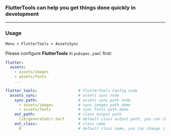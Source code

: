 ### FlutterTools can help you get things done quickly in development

---

### Usage
`Menu > FlutterTools > AssetsSync`

Please configure **FlutterTools** in `pubspec.yaml` first:

```yaml
flutter:
  assets:
    - assets/images
    - assets/fonts
    ...

flutter_tools:                  # FlutterTools Config node
  assets_sync:                  # assets sync node
    sync_path:                  # assets sync path node
      - assets/images           # sync images path demo
      - assets/fonts            # sync fonts path demo
    out_path:                   # class output path
      lib/generated/r.dart      # default class output path, you can change it
    out_class:                  # class name
      R                         # default class name, you can change it
```